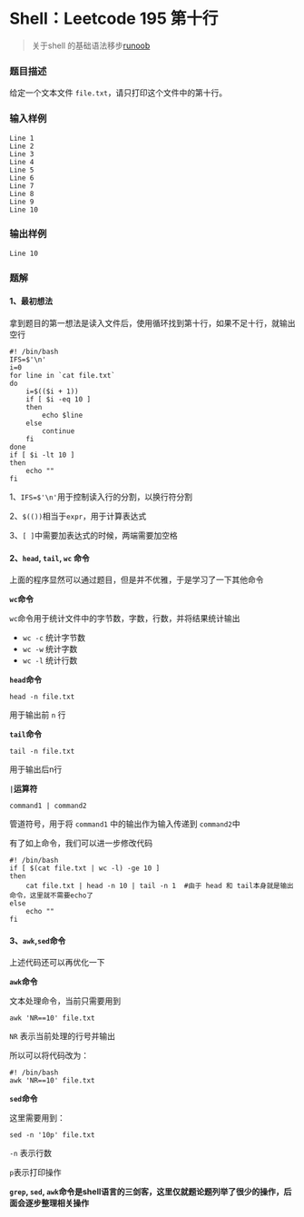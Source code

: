 # Shell：Leetcode 195 第十行

> 关于shell 的基础语法移步[runoob](https://www.runoob.com/linux/linux-shell.html)

### 题目描述

给定一个文本文件 `file.txt`，请只打印这个文件中的第十行。

### 输入样例

```
Line 1
Line 2
Line 3
Line 4
Line 5
Line 6
Line 7
Line 8
Line 9
Line 10
```

### 输出样例

```
Line 10
```

### 题解

#### 1、最初想法

拿到题目的第一想法是读入文件后，使用循环找到第十行，如果不足十行，就输出空行

```shell
#! /bin/bash
IFS=$'\n'
i=0
for line in `cat file.txt`
do
    i=$(($i + 1))
    if [ $i -eq 10 ]
    then
        echo $line
    else
        continue
    fi
done
if [ $i -lt 10 ]
then
    echo ""
fi
```

1、`IFS=$'\n'`用于控制读入行的分割，以换行符分割

2、`$(())`相当于`expr`，用于计算表达式

3、`[ ]`中需要加表达式的时候，两端需要加空格

#### 2、`head`, `tail`, `wc` 命令

上面的程序显然可以通过题目，但是并不优雅，于是学习了一下其他命令

**`wc`命令**

`wc`命令用于统计文件中的字节数，字数，行数，并将结果统计输出

* `wc -c` 统计字节数
* `wc -w` 统计字数
* `wc -l` 统计行数

**`head`命令**

```shell
head -n file.txt
```

用于输出前 `n` 行

**`tail`命令**

```shell
tail -n file.txt
```

用于输出后n行

**`|`运算符**

```shell
command1 | command2
```

管道符号，用于将 `command1` 中的输出作为输入传递到 `command2`中

有了如上命令，我们可以进一步修改代码

```
#! /bin/bash
if [ $(cat file.txt | wc -l) -ge 10 ]
then
	cat file.txt | head -n 10 | tail -n 1  #由于 head 和 tail本身就是输出命令，这里就不需要echo了
else
	echo ""
fi
```

#### 3、`awk`,`sed`命令

上述代码还可以再优化一下

**`awk`命令**

文本处理命令，当前只需要用到

```shell
awk 'NR==10' file.txt
```

`NR` 表示当前处理的行号并输出

所以可以将代码改为：

```shell
#! /bin/bash
awk 'NR==10' file.txt
```

**`sed`命令**

这里需要用到：

```shell
sed -n '10p' file.txt
```

`-n` 表示行数

`p`表示打印操作



**`grep`, `sed`, `awk`命令是shell语言的三剑客，这里仅就题论题列举了很少的操作，后面会逐步整理相关操作**
